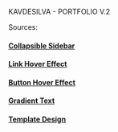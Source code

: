 KAVDESILVA - PORTFOLIO V.2

Sources:
#### [Collapsible Sidebar](https://codesandbox.io/s/collapsible-sidebar-nj5x6)

#### [Link Hover Effect](https://css-tricks.com/css-link-hover-effects/)

#### [Button Hover Effect](https://css-tricks.com/almanac/properties/t/transition/)

#### [Gradient Text](https://bootcamp.uxdesign.cc/gradient-text-in-css-609068d3f953)

#### [Template Design](https://www.rammaheshwari.com/)